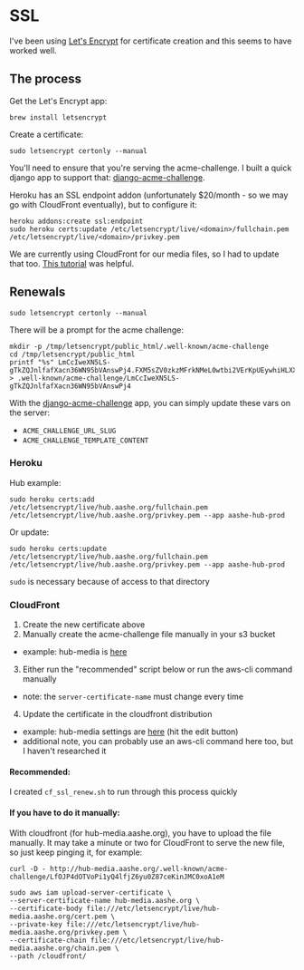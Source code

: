 # SSL

I've been using [Let's Encrypt](http://letsencrypt.org/) for certificate creation and this seems to have worked well.

## The process

Get the Let's Encrypt app:

    brew install letsencrypt

Create a certificate:

    sudo letsencrypt certonly --manual

You'll need to ensure that you're serving the acme-challenge. I built a quick django app to support that: [django-acme-challenge](https://github.com/jamstooks/django-acme-challenge).

Heroku has an SSL endpoint addon (unfortunately $20/month - so we may go with CloudFront eventually), but to configure it:

    heroku addons:create ssl:endpoint
    sudo heroku certs:update /etc/letsencrypt/live/<domain>/fullchain.pem /etc/letsencrypt/live/<domain>/privkey.pem

We are currently using CloudFront for our media files, so I had to update that too. [This tutorial](https://nparry.com/2015/11/14/letsencrypt-cloudfront-s3.html) was helpful.

## Renewals

    sudo letsencrypt certonly --manual

There will be a prompt for the acme challenge:

    mkdir -p /tmp/letsencrypt/public_html/.well-known/acme-challenge
    cd /tmp/letsencrypt/public_html
    printf "%s" LmCcIweXN5LS-gTkZQJnlfafXacn36WN95bVAnswPj4.FXM5sZV0zkzMFrkNMeL0wtbi2VErKpUEywhiHLXXdhA > .well-known/acme-challenge/LmCcIweXN5LS-gTkZQJnlfafXacn36WN95bVAnswPj4

With the [django-acme-challenge](https://github.com/jamstooks/django-acme-challenge) app, you can simply update these vars on the server:

 - `ACME_CHALLENGE_URL_SLUG`
 - `ACME_CHALLENGE_TEMPLATE_CONTENT`

### Heroku

Hub example:

    sudo heroku certs:add /etc/letsencrypt/live/hub.aashe.org/fullchain.pem /etc/letsencrypt/live/hub.aashe.org/privkey.pem --app aashe-hub-prod

Or update:

    sudo heroku certs:update /etc/letsencrypt/live/hub.aashe.org/fullchain.pem /etc/letsencrypt/live/hub.aashe.org/privkey.pem --app aashe-hub-prod

`sudo` is necessary because of access to that directory

### CloudFront

 1. Create the new certificate above
 2. Manually create the acme-challenge file manually in your s3 bucket
  - example: hub-media is [here](https://console.aws.amazon.com/s3/buckets/aashe-hub-production/.well-known/acme-challenge/?region=us-east-1&tab=overview)
 3. Either run the "recommended" script below or run the aws-cli command manually
  - note: the `server-certificate-name` must change every time
 4. Update the certificate in the cloudfront distribution
  - example: hub-media settings are [here](https://console.aws.amazon.com/cloudfront/home?region=us-east-1#distribution-settings:E1VMEV98GCLXO2) (hit the edit button)
  - additional note, you can probably use an aws-cli command here too, but I haven't researched it

#### Recommended:

I created `cf_ssl_renew.sh` to run through this process quickly

#### If you have to do it manually:

With cloudfront (for hub-media.aashe.org), you have to upload the file manually.
It may take a minute or two for CloudFront to serve the new file, so just keep
pinging it, for example:

    curl -D - http://hub-media.aashe.org/.well-known/acme-challenge/LfOJP4dOTVoPi1yQ4lfjZ6yu0Z87ceKinJMC0xoA1eM

    sudo aws iam upload-server-certificate \
    --server-certificate-name hub-media.aashe.org \
    --certificate-body file:///etc/letsencrypt/live/hub-media.aashe.org/cert.pem \
    --private-key file:///etc/letsencrypt/live/hub-media.aashe.org/privkey.pem \
    --certificate-chain file:///etc/letsencrypt/live/hub-media.aashe.org/chain.pem \
    --path /cloudfront/
